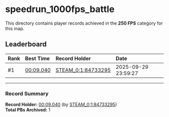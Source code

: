 # speedrun_1000fps_battle

This directory contains player records achieved in the **250 FPS** category for this map.

## Leaderboard

| Rank | Best Time | Record Holder | Date                |
| :--- | :-------- | :------------ | :------------------ |
| #1   | [00:09.040](./00009040_STEAM_0_1_84733295_20250929-235927.zip) | [STEAM_0:1:84733295](https://speedrun16.com/profile/STEAM_0:1:84733295)   | 2025-09-29 23:59:27 |

---

### Record Summary
**Record Holder:** [00:09.040](./00009040_STEAM_0_1_84733295_20250929-235927.zip) (by [STEAM_0:1:84733295](https://speedrun16.com/profile/STEAM_0:1:84733295))  
**Total PBs Archived:** 1